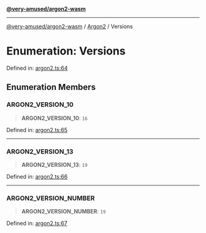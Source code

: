 [**@very-amused/argon2-wasm**](../../../README.md)

***

[@very-amused/argon2-wasm](../../../globals.md) / [Argon2](../README.md) / Versions

# Enumeration: Versions

Defined in: [argon2.ts:64](https://github.com/very-amused/argon2-wasm/blob/d2c98b3f3c11a34c56f3a6037963e996a19288c8/src/argon2.ts#L64)

## Enumeration Members

### ARGON2\_VERSION\_10

> **ARGON2\_VERSION\_10**: `16`

Defined in: [argon2.ts:65](https://github.com/very-amused/argon2-wasm/blob/d2c98b3f3c11a34c56f3a6037963e996a19288c8/src/argon2.ts#L65)

***

### ARGON2\_VERSION\_13

> **ARGON2\_VERSION\_13**: `19`

Defined in: [argon2.ts:66](https://github.com/very-amused/argon2-wasm/blob/d2c98b3f3c11a34c56f3a6037963e996a19288c8/src/argon2.ts#L66)

***

### ARGON2\_VERSION\_NUMBER

> **ARGON2\_VERSION\_NUMBER**: `19`

Defined in: [argon2.ts:67](https://github.com/very-amused/argon2-wasm/blob/d2c98b3f3c11a34c56f3a6037963e996a19288c8/src/argon2.ts#L67)
